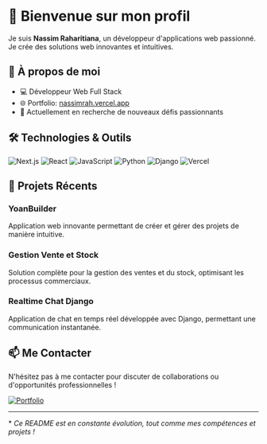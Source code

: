 # 👋 Bienvenue sur mon profil

Je suis **Nassim Raharitiana**, un développeur d'applications web passionné. Je crée des solutions web innovantes et intuitives.

## 🚀 À propos de moi

- 💻 Développeur Web Full Stack
- 🌐 Portfolio: [nassimrah.vercel.app](https://nassimrah.vercel.app)
- 🔭 Actuellement en recherche de nouveaux défis passionnants

## 🛠️ Technologies & Outils

![Next.js](https://img.shields.io/badge/-Next.js-000000?style=flat-square&logo=next.js)
![React](https://img.shields.io/badge/-React-61DAFB?style=flat-square&logo=react&logoColor=black)
![JavaScript](https://img.shields.io/badge/-JavaScript-F7DF1E?style=flat-square&logo=javascript&logoColor=black)
![Python](https://img.shields.io/badge/-Python-3776AB?style=flat-square&logo=python&logoColor=white)
![Django](https://img.shields.io/badge/-Django-092E20?style=flat-square&logo=django)
![Vercel](https://img.shields.io/badge/-Vercel-000000?style=flat-square&logo=vercel)

## 💼 Projets Récents

### YoanBuilder
Application web innovante permettant de créer et gérer des projets de manière intuitive.

### Gestion Vente et Stock
Solution complète pour la gestion des ventes et du stock, optimisant les processus commerciaux.

### Realtime Chat Django
Application de chat en temps réel développée avec Django, permettant une communication instantanée.

## 📫 Me Contacter

N'hésitez pas à me contacter pour discuter de collaborations ou d'opportunités professionnelles !

[![Portfolio](https://img.shields.io/badge/-Portfolio-000000?style=flat-square&logo=vercel)](https://nassimrah.vercel.app)

---
\* _Ce README est en constante évolution, tout comme mes compétences et projets !_
